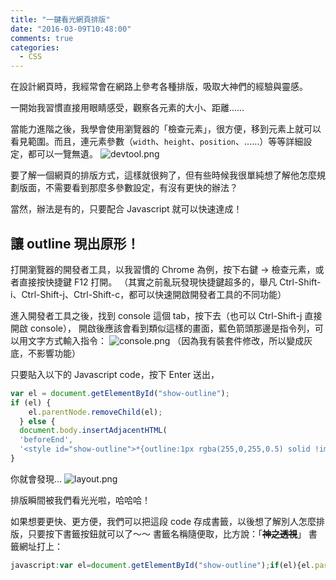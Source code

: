 ```yaml
---
title: "一鍵看光網頁排版"
date: "2016-03-09T10:48:00"
comments: true
categories:
  - CSS
---
```


在設計網頁時，我經常會在網路上參考各種排版，吸取大神們的經驗與靈感。

一開始我習慣直接用眼睛感受，觀察各元素的大小、距離……

當能力進階之後，我學會使用瀏覽器的「檢查元素」，很方便，移到元素上就可以看見範圍。而且，連元素參數（`width`、`height`、`position`、……）等等詳細設定，都可以一覽無遺。
![devtool.png](http://user-image.logdown.io/user/14750/blog/13947/post/610450/8uI9RC0LR0eemoFNnnIb_devtool.png)

要了解一個網頁的排版方式，這樣就很夠了，但有些時候我很單純想了解他怎麼規劃版面，不需要看到那麼多參數設定，有沒有更快的辦法？

當然，辦法是有的，只要配合 Javascript 就可以快速達成！

## 讓 outline 現出原形！

打開瀏覽器的開發者工具，以我習慣的 Chrome 為例，按下右鍵 → 檢查元素，或者直接按快捷鍵 F12 打開。
（其實之前亂玩發現快捷鍵超多的，舉凡 Ctrl-Shift-i、Ctrl-Shift-j、Ctrl-Shift-c，都可以快速開啟開發者工具的不同功能）

進入開發者工具之後，找到 console 這個 tab，按下去（也可以 Ctrl-Shift-j 直接開啟 console），
開啟後應該會看到類似這樣的畫面，藍色箭頭那邊是指令列，可以用文字方式輸入指令：
![console.png](http://user-image.logdown.io/user/14750/blog/13947/post/610450/VeqLD5vNSj2CBntVPPev_console.png)
（因為我有裝套件修改，所以變成灰底，不影響功能）

只要貼入以下的 Javascript code，按下 Enter 送出，
```js
var el = document.getElementById("show-outline");
if (el) { 
    el.parentNode.removeChild(el); 
  } else {
  document.body.insertAdjacentHTML(
  'beforeEnd', 
  '<style id="show-outline">*{outline:1px rgba(255,0,255,0.5) solid !important;}</style>');
}
```
你就會發現...
![layout.png](http://user-image.logdown.io/user/14750/blog/13947/post/610450/gxKlrBtSjiC44oyM35sm_layout.png)

排版瞬間被我們看光光啦，哈哈哈！

如果想要更快、更方便，我們可以把這段 code 存成書籤，以後想了解別人怎麼排版，只要按下書籤按鈕就可以了～～
書籤名稱隨便取，比方說：「<s>**神之透視**</s>」
書籤網址打上：
```js
javascript:var el=document.getElementById("show-outline");if(el){el.parentNode.removeChild(el);}else{document.body.insertAdjacentHTML('beforeEnd','<style id="show-outline">*{outline:1px rgba(255,0,255,0.5) solid !important;}</style>');}
```
